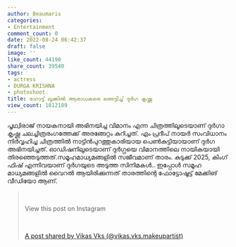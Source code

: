 ```yaml
---
author: Beaumaris
categories:
- Entertainment
comment_count: 0
date: 2022-08-24 06:42:37
draft: false
image: ''
like_count: 44190
share_count: 39540
tags:
- actress
- DURGA KRISHNA
- photoshoot
title: ഹോട്ട് ലുക്കിൽ ആരാധകരെ ഞെട്ടിച്ച് ദുർ​ഗ കൃഷ്ണ
view_count: 1812189
---
```


പൃഥ്വിരാജ് നായകനായി അഭിനയിച്ച വിമാനം എന്ന ചിത്രത്തിലൂടെയാണ് ദുർഗാ കൃഷ്ണ ചലച്ചിത്രരംഗത്തേക്ക് അരങ്ങേറ്റം കുറിച്ചത്. എം പ്രദീപ് നായർ സംവിധാനം നിർവ്വഹിച്ച ചിത്രത്തിൽ നാട്ടിൻപുറത്തുകാരിയായ പെൺകുട്ടിയായാണ് ദുർഗ അഭിനയിച്ചത്. ഓഡിഷനിലൂടെയാണ് ദുർഗ്ഗയെ വിമാനത്തിലെ നായികയായി തിരഞ്ഞെടുത്തത്.സമൂഹമാധ്യമങ്ങളിൽ സജീവമാണ് താരം. കുടുക്ക് 2025, കിംഗ് ഫിഷ് എന്നിവയാണ് ദുർഗയുടെ അടുത്ത സിനിമകൾ.. ഇപ്പോൾ സമൂഹ മാധ്യമങ്ങളിൽ വൈറൽ ആയിരിക്കുന്നത് താരത്തിന്റെ ഫോട്ടോഷൂട്ട് മേക്കിങ് വീഡിയോ ആണ്. 

> &nbsp; 
> 
> View this post on Instagram
> 
> &nbsp; 
> 
> [A post shared by Vikas Vks (@vikas.vks.makeupartist)](https://www.instagram.com/reel/ChgwP97pF53/?utm_source=ig_embed&utm_campaign=loading)

&nbsp;